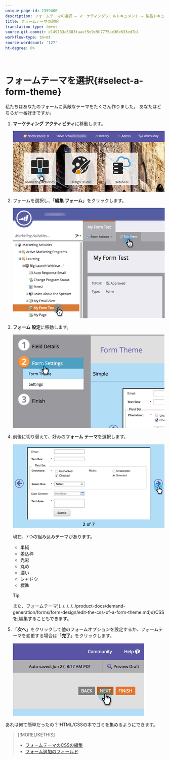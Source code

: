 ```yaml
---
unique-page-id: 2359400
description: フォームテーマの選択 — マーケティングツールドキュメント — 製品ドキュメント
title: フォームテーマの選択
translation-type: tm+mt
source-git-commit: e149133a5383faaef5e9c9b7775ae36e633ed7b1
workflow-type: tm+mt
source-wordcount: '127'
ht-degree: 0%

---
```



# フォームテーマを選択{#select-a-form-theme}

私たちはあなたのフォームに素敵なテーマをたくさん作りました。 あなたはどちらが一番好きですか。

1. **マーケティング** **アクティビティ**&#x200B;に移動します。

   ![](assets/login-marketing-activities-1.png)

1. フォームを選択し、「**編集** **フォーム**」をクリックします。

   ![](assets/editform.png)

1. **フォーム** **設定**&#x200B;に移動します。

   ![](assets/image2014-9-15-17-7-7.png)

1. 前後に切り替えて、好みの&#x200B;**フォーム** **テーマ**&#x200B;を選択します。

   ![](assets/image2014-9-15-17-3a7-3a20.png)

   現在、7つの組み込みテーマがあります。

   * 単純
   * 差込枠
   * 光彩
   * 丸め
   * 濃い
   * シャドウ
   * 標準

   >[!TIP]
   >
   >また、フォームテーマ](../../../../product-docs/demand-generation/forms/form-design/edit-the-css-of-a-form-theme.md)のCSSを[編集することもできます。

1. 「**次へ**」をクリックして他のフォームオプションを設定するか、フォームテーマを変更する場合は「**完了**」をクリックします。

   ![](assets/image2014-9-15-17-3a8-3a22.png)

あれは何て簡単だったの？!HTML/CSSの本でゴミを集めるようにできます。

>[!MORELIKETHIS]
>
>* [フォームテーマのCSSの編集](../../../../product-docs/demand-generation/forms/form-design/edit-the-css-of-a-form-theme.md)
>* [フォーム追加のフィールド](add-a-field-to-a-form.md)

>



